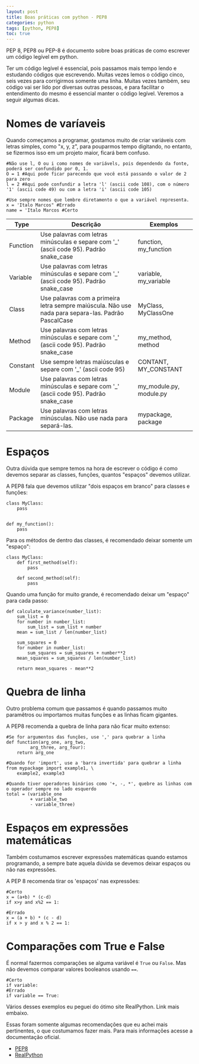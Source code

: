 ```yaml
---
layout: post
title: Boas práticas com python - PEP8
categories: python
tags: [python, PEP8]
toc: true
---
```


PEP 8, PEP8 ou PEP-8 é documento sobre boas práticas de como escrever um código legível em python.

Ter um código legível é essencial, pois passamos mais tempo lendo e estudando códigos que escrevendo. Muitas vezes lemos o código cinco, seis vezes para corrigirmos somente uma linha. Muitas vezes também, seu código vai ser lido por diversas outras pessoas, e para facilitar o entendimento do mesmo é essencial manter o código legível. Veremos a seguir algumas dicas.

# Nomes de varíaveis
Quando começamos a programar, gostamos muito de criar variáveis com letras simples, como "x, y, z", para pouparmos tempo digitando, no entanto, se fizermos isso em um projeto maior, ficará bem confuso.

    #Não use l, O ou i como nomes de variávels, pois dependendo da fonte, poderá ser confundido por 0, 1. 
    O = 1 #Aqui pode ficar parecendo que você está passando o valor de 2 para zero
    l = 2 #Aqui pode confundir a letra 'l' (ascii code 108), com o número '1' (ascii code 49) ou com a letra 'i' (ascii code 105)

    #Use sempre nomes que lembre diretamento o que a variável representa.
    x = 'Italo Marcos" #Errado
    name = 'Italo Marcos #Certo

| Type     | Descrição                                                                                           | Exemplos                |
|----------|-----------------------------------------------------------------------------------------------------|-------------------------|
| Function | Use palavras com letras minúsculas e separe com '_' (ascii code 95). Padrão snake_case              | function, my_function   |
| Variable | Use palavras com letras minúsculas e separe com '_' (ascii code 95). Padrão snake_case              | variable, my_variable   |
| Class    | Use palavras com a primeira letra sempre maiúscula. Não use nada para separa-las. Padrão PascalCase | MyClass, MyClassOne     |
| Method   | Use palavras com letras minúsculas e separe com '_' (ascii code 95). Padrão snake_case              | my_method, method       |
| Constant | Use sempre letras maiúsculas e separe com '_' (ascii code 95)                                       | CONTANT, MY_CONSTANT    |
| Module   | Use palavras com letras minúsculas e separe com '_' (ascii code 95). Padrão snake_case              | my_module.py, module.py |
| Package  | Use palavras com letras minúsculas. Não use nada para separá-las.                                   | mypackage, package      |


# Espaços
Outra dúvida que sempre temos na hora de escrever o código é como devemos separar as classes, funções, quantos "espaços" devemos utilizar. 

A PEP8 fala que devemos utilizar "dois espaços em branco" para classes e funções:
    
    class MyClass:
        pass


    def my_function():
        pass

Para os métodos de dentro das classes, é recomendado deixar somente um "espaço":

    class MyClass:
        def first_method(self):
            pass

        def second_method(self):
            pass

Quando uma função for muito grande, é recomendado deixar um "espaço" para cada passo:

    def calculate_variance(number_list):
        sum_list = 0
        for number in number_list:
            sum_list = sum_list + number
        mean = sum_list / len(number_list)

        sum_squares = 0
        for number in number_list:
            sum_squares = sum_squares + number**2
        mean_squares = sum_squares / len(number_list)

        return mean_squares - mean**2


# Quebra de linha
Outro problema comum que passamos é quando passamos muito paramêtros ou importamos muitas funções e as linhas ficam gigantes.

A PEP8 recomenda a quebra de linha para não ficar muito extenso:

    #Se for argumentos das funções, use ',' para quebrar a linha
    def function(arg_one, arg_two,
             arg_three, arg_four):
        return arg_one

    #Quando for 'import', use a 'barra invertida' para quebrar a linha
    from mypackage import example1, \
        example2, example3

    #Quando tiver operadores binários como '+, -, *', quebre as linhas com o operador sempre no lado esquerdo
    total = (variable_one 
             + variable_two
             - variable_three)


# Espaços em expressões matemáticas
Também costumamos escrever expressões matemáticas quando estamos programando, a sempre bate aquela dúvida se devemos deixar espaços ou não nas expressões.

A PEP 8 recomenda tirar os 'espaços' nas expressões:

    #Certo
    x = (a+b) * (c-d)
    if x>y and x%2 == 1:

    #Errado
    x = (a + b) * (c - d)
    if x > y and x % 2 == 1:

# Comparações com True e False
É normal fazermos comparações se alguma variável é ``True`` ou ``False``. Mas não devemos comparar valores booleanos usando ``==``.

    #Certo
    if variable:
    #Errado
    if variable == True:

Vários desses exemplos eu peguei do ótimo site RealPython. Link mais embaixo.

Essas foram somente algumas recomendações que eu achei mais pertinentes, o que costumamos fazer mais. Para mais informações acesse a documentação oficial.

* [PEP8](https://www.python.org/dev/peps/pep-0008/)
* [RealPython](https://realpython.com/python-pep8/)

